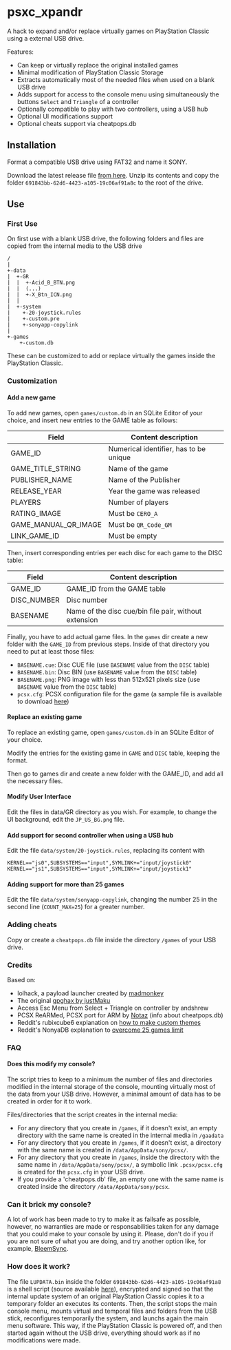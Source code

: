 # psxc_xpandr
A hack to expand and/or replace virtually games on PlayStation Classic using a external USB drive.

Features:
* Can keep or virtually replace the original installed games
* Minimal modification of PlayStation Classic Storage
* Extracts automatically most of the needed files when used on a blank USB drive
* Adds support for access to the console menu using simultaneously the buttons `Select` and `Triangle` of a controller
* Optionally compatible to play with two controllers, using a USB hub
* Optional UI modifications support
* Optional cheats support via cheatpops.db


## Installation

Format a compatible USB drive using FAT32 and name it SONY.

Download the latest release file [from here](https://github.com/kounch/psc_xpandr/releases/latest). Unzip its contents and copy the folder `691843bb-62d6-4423-a105-19c06af91a8c` to the root of the drive.


## Use

### First Use

On first use with a blank USB drive, the following folders and files are copied from the internal media to the USB drive
```
/
|
+-data
|  +-GR
|  |  +-Acid_B_BTN.png
|  |  (...)
|  |  +-X_Btn_ICN.png
|  |
|  +-system
|    +-20-joystick.rules
|    +-custom.pre
|    +-sonyapp-copylink
|
+-games
    +-custom.db
```

These can be customized to add or replace virtually the games inside the PlayStation Classic.

### Customization

#### Add a new game
To add new games, open `games/custom.db` in an SQLite Editor of your choice, and insert new entries to the GAME table as follows:

| Field                | Content description                    |
|----------------------|----------------------------------------|
| GAME_ID              | Numerical identifier, has to be unique |
| GAME_TITLE_STRING    | Name of the game                       |
| PUBLISHER_NAME       | Name of the Publisher                  |
| RELEASE_YEAR         | Year the game was released             |
| PLAYERS              | Number of players                      |
| RATING_IMAGE         | Must be `CERO_A`                       |
| GAME_MANUAL_QR_IMAGE | Must be `QR_Code_GM`                   |
| LINK_GAME_ID         | Must be empty                          |

Then, insert corresponding entries per each disc for each game to the DISC table:

| Field        | Content description                                   |
|--------------|-------------------------------------------------------|
|  GAME_ID     | GAME_ID from the GAME table                           |
|  DISC_NUMBER | Disc number                                           |
|  BASENAME    | Name of the disc cue/bin file pair, without extension |

Finally, you have to add actual game files. In the `games` dir create a new folder with the `GAME_ID` from previous steps.
Inside of that directory you need to put at least those files:
* `BASENAME.cue`: Disc CUE file (use `BASENAME` value from the `DISC` table)
* `BASENAME.bin`: Disc BIN (use `BASENAME` value from the `DISC` table)
* `BASENAME.png`: PNG image with less than 512x521 pixels size (use `BASENAME` value from the `DISC` table)
* `pcsx.cfg`: PCSX configuration file for the game (a sample file is available to download [here](https://raw.githubusercontent.com/kounch/psxc_xpandr/master/pcsx.cfg))

#### Replace an existing game
To replace an existing game, open `games/custom.db` in an SQLite Editor of your choice.

Modify the entries for the existing game in `GAME` and `DISC` table, keeping the format.

Then go to games dir and create a new folder with the GAME_ID, and add all the necessary files.

#### Modify User Interface

Edit the files in data/GR directory as you wish. For example, to change the UI background, edit the `JP_US_BG.png` file.

#### Add support for second controller when using a USB hub

Edit the file `data/system/20-joystick.rules`, replacing its content with

    KERNEL=="js0",SUBSYSTEMS=="input",SYMLINK+="input/joystick0"
    KERNEL=="js1",SUBSYSTEMS=="input",SYMLINK+="input/joystick1"

#### Adding support for more than 25 games

Edit the file `data/system/sonyapp-copylink`, changing the number 25 in the second line (`COUNT_MAX=25`) for a greater number.

### Adding cheats

Copy or create a `cheatpops.db` file inside the directory `/games` of your USB drive.

### Credits

Based on:
* lolhack, a payload launcher created by [madmonkey](https://github.com/madmonkey1907)
* The original [gpghax by justMaku](https://github.com/justMaku/gpghax)
* Access Esc Menu from Select + Triangle on controller by andshrew
* PCSX ReARMed, PCSX port for ARM by [Notaz](https://notaz.gp2x.de) (info about cheatpops.db)
* Reddit's rubixcube6 explanation on [how to make custom themes](https://redd.it/a5g5kx)
* Reddit's NonyaDB explanation to [overcome 25 games limit](https://www.reddit.com/r/PlaystationClassic/comments/a44ka6/add_custom_games_on_usb_storage_with_gpghax/ebci4hg/)

### FAQ

#### Does this modify my console?

The script tries to keep to a minimum the number of files and directories modified in the internal storage of the console, mounting virtually most of the data from your USB drive. However, a minimal amount of data has to be created in order for it to work.

Files/directories that the script creates in the internal media:
* For any directory that you create in `/games`, if it doesn't exist, an empty directory with the same name is created in the internal media in `/gaadata`
* For any directory that you create in `/games`, if it doesn't exist, a directory with the same name is created in `/data/AppData/sony/pcsx/`.
* For any directory that you create in `/games`, inside the directory with the same name in `/data/AppData/sony/pcsx/`, a symbolic link `.pcsx/pcsx.cfg` is created for the `pcsx.cfg` in your USB drive.
* If you provide a 'cheatpops.db' file, an empty one with the same name is created inside the directory `/data/AppData/sony/pcsx`.

### Can it brick my console?

A lot of work has been made to try to make it as failsafe as possible, however, no warranties are made or responsabilities taken for any damage that you could make to your console by using it. Please, don't do if you if you are not sure of what you are doing, and try another option like, for example, [BleemSync](https://github.com/pathartl/BleemSync).

### How does it work?

The file `LUPDATA.bin` inside the folder `691843bb-62d6-4423-a105-19c06af91a8` is a shell script (source available [here](https://github.com/kounch/psxc_xpandr)), encrypted and signed so that the internal update system of an original PlayStation Classic copies it to a temporary folder an executes its contents.
Then, the script stops the main console menu, mounts virtual and temporal files and folders from the USB stick, reconfigures temporarily the system, and launchs again the main menu software.
This way, if the PlayStation Classic is powered off, and then started again without the USB drive, everything should work as if no modifications were made.